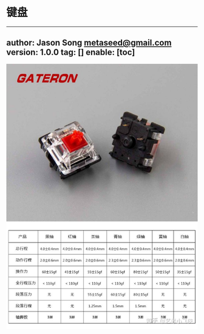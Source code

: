 # 键盘
---
author: Jason Song <metaseed@gmail.com>
version: 1.0.0
tag: []
enable: [toc]
---

![](https://raw.githubusercontent.com/metasong/iam-data/master/documents/314/image/20200621T175651197Z-v2-c3cfe80783e1743a5110b553af279ed1.jpg)
